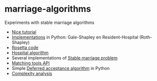# marriage-algorithms
Experiments with stable marriage algorithms

- [Nice tutorial](http://www.ams.org/publicoutreach/feature-column/fc-2015-03)
- [Implementations](https://github.com/daffidwilde/matching) in Python: Gale-Shapley en Resident-Hospital (Roth-Shapley)
- [Rosetta code](https://rosettacode.org/wiki/Stable_marriage_problem#JavaScript)
- [Hospital algorithm](https://arxiv.org/pdf/1408.2969.pdf)
- Several implementations of [Stable marriage problem](https://github.com/alextanhongpin/stable-marriage-problem)
- [Matching tools API](https://matchingtools.com/)
- Simple [Deferred acceptance algorithm](https://gist.github.com/scribu/104ec4ba54207db8c6e8) in Python
- [Complexity analysis](https://www.google.com/url?sa=t&rct=j&q=&esrc=s&source=web&cd=3&cad=rja&uact=8&ved=2ahUKEwjzjZbj9tThAhVxZN8KHRW7Da0QFjACegQIBxAC&url=https%3A%2F%2Fwww.researchgate.net%2Fprofile%2FMohamed_Mourad_Lafifi%2Fpost%2FHow_can_the_issues_of_satisfiability_and_fairness_in_matching_problems_be_answered_int_he_environment_of_dynamic_resource_allocation_and_computing%2Fattachment%2F59d6554979197b80779ac858%2FAS%253A525137776132096%25401502214010799%2Fdownload%2FComplexity%2Band%2Balgorithms%2Bin%2Bmatching%2Bproblems%2Bunder%2Bpreferences%2BCseh_Agnes.pdf&usg=AOvVaw0e7n4KwJYH03Bsve7yOd0v)